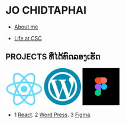 # JO CHIDTAPHAI 

+ [About me](JO)

+ [Life at CSC](CSC)

## PROJECTS ທີ່ໄດ້ທົດລອງເຮັດ

[<img src='img/React.png' width='100'>](TIC-TAC-TOE)  [<img src='/img/Word Press.png' width='100'>](Word-Press)  [ <img src='/img/figma-icon.png' width='100'>](CARBOOKING)

+ 1 [React](TIC-TAC-TOE). 2 [Word Press](Word-Press). 3 [Figma](CARBOOKING).

